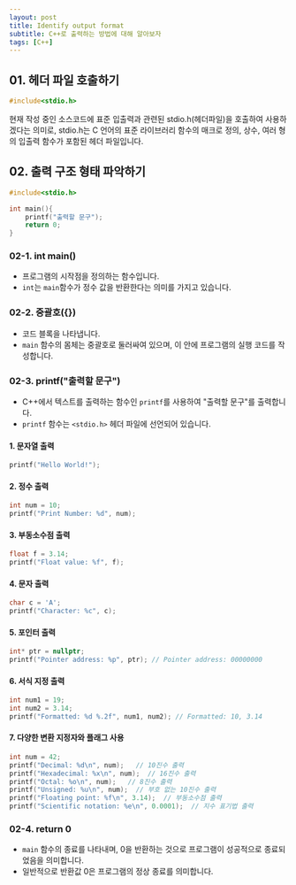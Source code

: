 ```yaml
---
layout: post
title: Identify output format
subtitle: C++로 출력하는 방법에 대해 알아보자
tags: [C++]
---
```


## 01. 헤더 파일 호출하기

```C++
#include<stdio.h>
```

현재 작성 중인 소스코드에 표준 입출력과 관련된 stdio.h(헤더파일)을 호출하여 사용하겠다는 의미로, stdio.h는 C 언어의 표준 라이브러리 함수의 매크로 정의, 상수, 여러 형의 입출력 함수가 포함된 헤더 파일입니다.

## 02. 출력 구조 형태 파악하기

```C++
#include<stdio.h>

int main(){
    printf("출력할 문구");
    return 0;
}
```

### 02-1. int main()

- 프로그램의 시작점을 정의하는 함수입니다.
- `int`는 `main`함수가 정수 값을 반환한다는 의미를 가지고 있습니다.

### 02-2. 중괄호({})

- 코드 블록을 나타냅니다.
- `main` 함수의 몸체는 중괄호로 둘러싸여 있으며, 이 안에 프로그램의 실행 코드를 작성합니다.

### 02-3. printf("출력할 문구")

- C++에서 텍스트를 출력하는 함수인 `printf`를 사용하여 "출력할 문구"를 출력합니다.
- `printf` 함수는 `<stdio.h>` 헤더 파일에 선언되어 있습니다.

#### 1. 문자열 출력

```C++
printf("Hello World!");
```

#### 2. 정수 출력

```C++
int num = 10;
printf("Print Number: %d", num);
```

#### 3. 부동소수점 출력

```C++
float f = 3.14;
printf("Float value: %f", f);
```

#### 4. 문자 출력

```C++
char c = 'A';
printf("Character: %c", c);
```

#### 5. 포인터 출력

```C++
int* ptr = nullptr;
printf("Pointer address: %p", ptr); // Pointer address: 00000000
```

#### 6. 서식 지정 출력

```C++
int num1 = 19;
int num2 = 3.14;
printf("Formatted: %d %.2f", num1, num2); // Formatted: 10, 3.14
```

#### 7. 다양한 변환 지정자와 플래그 사용

```C++
int num = 42;
printf("Decimal: %d\n", num);   // 10진수 출력
printf("Hexadecimal: %x\n", num);  // 16진수 출력
printf("Octal: %o\n", num);   // 8진수 출력
printf("Unsigned: %u\n", num);  // 부호 없는 10진수 출력
printf("Floating point: %f\n", 3.14);  // 부동소수점 출력
printf("Scientific notation: %e\n", 0.0001);  // 지수 표기법 출력
```

### 02-4. return 0

- `main` 함수의 종료를 나타내며, 0을 반환하는 것으로 프로그램이 성공적으로 종료되었음을 의미합니다.
- 일반적으로 반환값 0은 프로그램의 정상 종료를 의미합니다.
